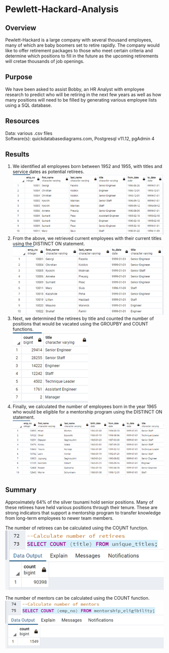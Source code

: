 # Pewlett-Hackard-Analysis
## Overview
Pewlett-Hackard is a large company with several thousand employees, many of which are baby boomers set to retire rapidly.  The company would like to offer retirement packages to those who meet certain criteria and determine which positions to fill in the future as the upcoming retirements will cretae thousands of job openings.  
## Purpose
We have been asked to assist Bobby, an HR Analyst with employee research to predict who will be retiring in the next few years as well as how many positions will need to be filled by generating various employee lists using a SQL database.
## Resources
Data:  various .csv files<br/>
Software(s):  quickdatabasediagrams.com, Postgresql v11.12, pgAdmin 4
## Results
1.  We identified all employees born between 1952 and 1955, with titles and service dates as potential retirees.
![](retirement_titles.png)<br/>
2. From the above, we retrieved current employees with their current titles using the DISTINCT ON statement.
![](unique_titles.png)<br/>
3. Next, we determined the retirees by title and counted the number of positions that would be vacated using the GROUPBY and COUNT functions.<br/>
![](retiring_titles.png)<br/>
4. Finally, we calculated the number of employees born in the year 1965 who would be eligible for a mentorship program using the DISTINCT ON statement.
![](membership_eligilibility.png)<br/>
## Summary
Approximately 64% of the silver tsunami hold senior positions.  Many of these retirees have held various positions through their tenure.  These are strong indicators that support a mentorship program to transfer knowledge from long-term employees to newer team members.

The number of retirees can be calculated using the COUNT function.
![](number_retirees.png)<br/>

The number of mentors can be calculated using the COUNT function.
![](number_mentors.png)<br/>
